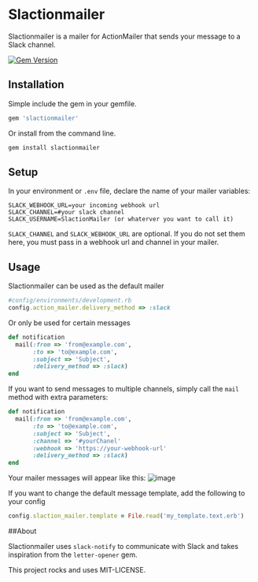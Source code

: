 # Slactionmailer

Slactionmailer is a mailer for ActionMailer that sends your message to a Slack channel.

[![Gem Version](https://badge.fury.io/rb/slactionmailer.svg)](http://badge.fury.io/rb/slactionmailer)
## Installation

Simple include the gem in your gemfile.
```ruby
gem 'slactionmailer'
```
Or install from the command line.
```ruby
gem install slactionmailer
```

## Setup

In your environment or `.env` file, declare the name of your mailer variables:
```
SLACK_WEBHOOK_URL=your incoming webhook url
SLACK_CHANNEL=#your slack channel
SLACK_USERNAME=SlactionMailer (or whaterver you want to call it)
```

`SLACK_CHANNEL` and `SLACK_WEBHOOK_URL` are optional. If you do not set them here, you must pass in a webhook url and channel in your mailer. 

## Usage

Slactionmailer can be used as the default mailer
```ruby
#config/environments/development.rb
config.action_mailer.delivery_method => :slack
```
Or only be used for certain messages 

```ruby
def notification
  mail(:from => 'from@example.com',           
       :to => 'to@example.com', 
       :subject => 'Subject',
       :delivery_method => :slack)
end
```

If you want to send messages to multiple channels, simply call the `mail` method with extra parameters:

```ruby
def notification
  mail(:from => 'from@example.com',           
       :to => 'to@example.com', 
       :subject => 'Subject',
       :channel => '#yourChanel'
       :webhook => 'https://your-webhook-url'
       :delivery_method => :slack)
end
```

Your mailer messages will appear like this:
![image](https://cloud.githubusercontent.com/assets/1783498/7716846/c7859bf2-fe5d-11e4-85a0-cc740a573585.png)

If you want to change the default message template, add the following to your config
```ruby
config.slaction_mailer.template = File.read('my_template.text.erb')
```

##About

Slactionmailer uses `slack-notify` to communicate with Slack and takes inspiration from the `letter-opener` gem.


This project rocks and uses MIT-LICENSE.

